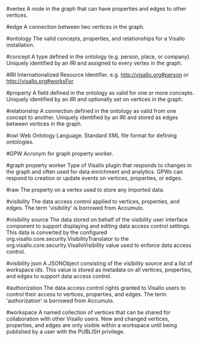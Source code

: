 #vertex
A node in the graph that can have properties and edges to other vertices.

#edge
A connection between two vertices in the graph.

#ontology
The valid concepts, properties, and relationships for a Visallo installation.

#concept
A type defined in the ontology (e.g. person, place, or company). Uniquely identified by an IRI and
assigned to every vertex in the graph.

#IRI
Internationalized Resource Identifier. e.g. http://visallo.org#person or http://visallo.org#worksFor

#property
A field defined in the ontology as valid for one or more concepts. Uniquely identified by an IRI
and optionally set on vertices in the graph.

#relationship
A connection defined in the ontology as valid from one concept to another. Uniquely identified by
an IRI and stored as edges between vertices in the graph.

#owl
Web Ontology Language. Standard XML file format for defining ontologies.

#GPW
Acronym for graph property worker.

#graph property worker
Type of Visallo plugin that responds to changes in the graph and often used for data enrichment and
analytics. GPWs can respond to creation or update events on vertices, properties, or edges.

#raw
The property on a vertex used to store any imported data.

#visibility
The data access control applied to vertices, properties, and edges. The term 'visibility' is borrowed from Accumulo.

#visibility source
The data stored on behalf of the visibility user interface component to support displaying and editing
data access control settings. This data is converted by the configured
org.visallo.core.security.VisibilityTranslator to the org.visallo.core.security.VisalloVisibility
value used to enforce data access control.

#visibility json
A JSONObject consisting of the visibility source and a list of workspace ids. This value is stored
as metadata on all vertices, properties, and edges to support data access control.

#authorization
The data access control rights granted to Visallo users to control their access to vertices,
properties, and edges. The term 'authorization' is borrowed from Accumulo.

#workspace
A named collection of vertices that can be shared for collaboration with
other Visallo users. New and changed vertices, properties, and edges
are only visible within a workspace until being published by a user with
the PUBLISH privilege.
